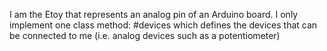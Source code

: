 I am the Etoy that represents an analog pin of an Arduino board. I only implement one class method: #devices which defines the devices that can be connected to me (i.e. analog devices such as a potentiometer)